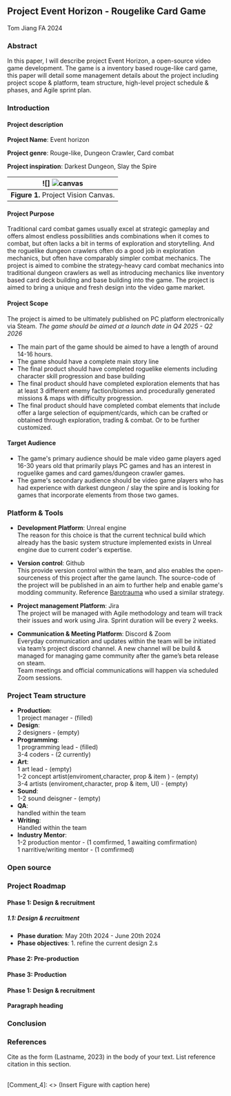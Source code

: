 ## Project Event Horizon - Rougelike Card Game
Tom Jiang
FA 2024

### Abstract 

In this paper, I will describe project Event Horizon, a open-source video game development. The game is a inventory based rouge-like card game, this paper will detail some management details about the project including project scope & platform, team structure, high-level project schedule & phases, and Agile sprint plan. 

### Introduction

#### Project description

**Project Name**: Event horizon 

**Project genre**: Rouge-like, Dungeon Crawler, Card combat

**Project inspiration**: Darkest Dungeon, Slay the Spire

| ![] ![canvas](https://github.com/Tomjiang2421/Project-Management-_-Jiang/assets/112019184/2c9c3695-f934-4ffd-8651-8fb4af4ac730)| 
| :--: |
| <b>Figure 1.</b> Project Vision Canvas. |   

#### Project Purpose
Traditional card combat games usually excel at strategic gameplay and offers almost endless possibilities ands combinations when it comes to combat, but often lacks a bit in terms of exploration and storytelling. And the roguelike dungeon crawlers often do a good job in exploration mechanics, but often have comparably simpler combat mechanics. The project is aimed to combine the strategy-heavy card combat mechanics into traditional dungeon crawlers as well as introducing mechanics like inventory based card deck building and base building into the game. The project is aimed to bring a unique and fresh design into the video game market.

#### Project Scope
The project is aimed to be ultimately published on PC platform electronically via Steam. _The game should be aimed at a launch date in Q4 2025 - Q2 2026_ 
- The main part of the game should be aimed to have a length of around 14-16 hours.
- The game should have a complete main story line
- The final product should have completed roguelike elements including character skill progression and base building
- The final product should have completed exploration elements that has at least 3 different enemy faction/biomes and procedurally generated missions & maps with difficulty progression.
- The final product should have completed combat elements that include offer a large selection of equipment/cards, which can be crafted or obtained through exploration, trading & combat. Or to be further customized.

#### Target Audience
- The game's primary audience should be male video game players aged 16-30 years old that primarily plays PC games and has an interest in roguelike games and card games/dungeon crawler games. 
- The game's secondary audience should be video game players who has had experience with darkest dungeon / slay the spire and is looking for games that incorporate elements from those two games. 

### Platform & Tools
- **Development Platform**: Unreal engine<br />
The reason for this choice is that the current technical build which already has the basic system structure implemented exists in Unreal engine due to current coder's expertise.
- **Version control**: Github<br />
This provide version control within the team, and also enables the open-sourceness of this project after the game launch. The source-code of the project will be published in an aim to further help and enable game's modding community. Reference [Barotrauma](https://barotraumagame.com/uncategorized/662/) who used a similar strategy.
- **Project management Platform**: Jira<br />
The project will be managed with Agile methodology and team will track their issues and work using Jira. Sprint duration will be every 2 weeks.

- **Communication & Meeting Platform**: Discord & Zoom<br />
Everyday communication and updates within the team will be initiated via team’s project discord channel. A new channel will be build & managed for managing game community after the game’s beta release on steam. <br />
Team meetings and official communications will happen via scheduled Zoom sessions. 

### Project Team structure
- **Production**:<br />
1 project manager - (filled)
- **Design**:<br />
2 designers - (empty)
- **Programming**:<br />
1 programming lead - (filled) <br />
3-4 coders - (2 currently)
- **Art**: <br />
1 art lead - (empty) <br />
1-2 concept artist(enviroment,character, prop & item ) - (empty) <br />
3-4 artists (enviroment,character, prop & item, UI) - (empty) <br />
- **Sound**:<br />
1-2 sound deisgner - (empty)
- **QA**:<br />
handled within the team
- **Writing**:<br />
Handled within the team
- **Industry Mentor**:<br />
1-2 production mentor - (1 comfirmed, 1 awaiting comfirmation)<br />
1 narritive/writing mentor - (1 comfirmed)

### Open source

### Project Roadmap

#### Phase 1: Design & recruitment
##### 1.1: Design & recruitment
- **Phase duration**: May 20th 2024 -  June 20th 2024
- **Phase objectives**: 1. refine the current design
2.s

#### Phase 2: Pre-production

#### Phase 3: Production

#### Phase 1: Design & recruitment


__Paragraph heading__         

[Comment_6]: <> (begin your text two spaces after the last underscore in the previous line)


### Conclusion      

[Comment_7]: <> (begin your text here)


### References     

[Comment_8]: <> (begin your reference list here. Cite as author, year in main text. Reference link should correpond with link in Comment 2  Use any format you wish -- MLA, APA, etc.)

Cite as the form (Lastname, 2023) in the body of your text. List reference citation in this section. 

<br />
[Comment_4]: <> (Insert Figure with caption here)
